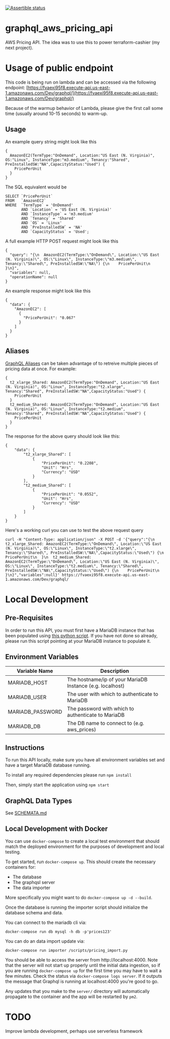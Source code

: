 [![Assertible status](https://assertible.com/apis/5d04f34f-6bc2-4862-864b-4ad901c0ca70/status?api_token=hhNqRr4ySePrC4ik)](https://assertible.com/dashboard#/services/5d04f34f-6bc2-4862-864b-4ad901c0ca70/results)

# graphql_aws_pricing_api
AWS Pricing API. The idea was to use this to power terraform-cashier (my next project).

# Usage of public endpoint

This code is being run on lambda and can be accessed via the following endpoint:
[https://fvaexi95f8.execute-api.us-east-1.amazonaws.com/Dev/graphql/](https://fvaexi95f8.execute-api.us-east-1.amazonaws.com/Dev/graphql/)

Because of the warmup behavior of Lambda, please give the first call some time (usually around 10-15 seconds) to warm-up.

## Usage
An example query string might look like this

```
{
  AmazonEC2(TermType:"OnDemand", Location:"US East (N. Virginia)", OS:"Linux", InstanceType:"m3.medium", Tenancy:"Shared", PreInstalledSW:"NA",CapacityStatus:"Used") {
    PricePerUnit
  }
}
```

The SQL equivalent would be
```
SELECT `PricePerUnit`
FROM   `AmazonEC2`
WHERE  `TermType` = 'OnDemand'
       AND `Location` = 'US East (N. Virginia)'
       AND `InstanceType` = 'm3.medium'
       AND `Tenancy` = 'Shared'
       AND `OS` = 'Linux'
       AND `PreInstalledSW` = 'NA'
       AND `CapacityStatus` = 'Used';
```

A full example HTTP POST request might look like this
```
{
  "query": "{\n  AmazonEC2(TermType:\"OnDemand\", Location:\"US East (N. Virginia)\", OS:\"Linux\", InstanceType:\"m3.medium\", Tenancy:\"Shared\", PreInstalledSW:\"NA\") {\n    PricePerUnit\n  }\n}",
  "variables": null,
  "operationName": null
}
```

An example response might look like this
```
{
  "data": {
    "AmazonEC2": [
      {
        "PricePerUnit": "0.067"
      }
    ]
  }
}
```

## Aliases
[GraphQL Aliases](http://graphql.org/learn/queries/#aliases) can be taken advantage of to retreive multiple pieces of pricing data at once.
For example:
```
{
  t2_xlarge_Shared: AmazonEC2(TermType:"OnDemand", Location:"US East (N. Virginia)", OS:"Linux", InstanceType:"t2.xlarge", Tenancy:"Shared", PreInstalledSW:"NA",CapacityStatus:"Used") {
    PricePerUnit
  }
  t2_medium_Shared: AmazonEC2(TermType:"OnDemand", Location:"US East (N. Virginia)", OS:"Linux", InstanceType:"t2.medium", Tenancy:"Shared", PreInstalledSW:"NA",CapacityStatus:"Used") {
    PricePerUnit
  }
}
```

The response for the above query should look like this:
```
{
    "data": {
        "t2_xlarge_Shared": [
            {
                "PricePerUnit": "0.2208",
                "Unit": "Hrs",
                "Currency": "USD"
            }
        ],
        "t2_medium_Shared": [
            {
                "PricePerUnit": "0.0552",
                "Unit": "Hrs",
                "Currency": "USD"
            }
        ]
    }
}
```

Here's a working curl you can use to test the above request query
```
curl -H "Content-Type: application/json" -X POST -d '{"query":"{\n  t2_xlarge_Shared: AmazonEC2(TermType:\"OnDemand\", Location:\"US East (N. Virginia)\", OS:\"Linux\", InstanceType:\"t2.xlarge\", Tenancy:\"Shared\", PreInstalledSW:\"NA\",CapacityStatus:\"Used\") {\n    PricePerUnit\n  }\n  t2_medium_Shared: AmazonEC2(TermType:\"OnDemand\", Location:\"US East (N. Virginia)\", OS:\"Linux\", InstanceType:\"t2.medium\", Tenancy:\"Shared\", PreInstalledSW:\"NA\",CapacityStatus:\"Used\") {\n    PricePerUnit\n  }\n}","variables":null}' https://fvaexi95f8.execute-api.us-east-1.amazonaws.com/Dev/graphql/
```

# Local Development

## Pre-Requisites
In order to run this API, you must first have a MariaDB instance that has been populated using
[this python script](https://github.com/Bjorn248/aws_pricing_data_ingestor). If you have not done so already,
please run this script pointing at your MariaDB instance to populate it.

## Environment Variables
Variable Name | Description
------------ | -------------
MARIADB_HOST | The hostname/ip of your MariaDB Instance (e.g. localhost)
MARIADB_USER | The user with which to authenticate to MariaDB
MARIADB_PASSWORD | The password with which to authenticate to MariaDB
MARIADB_DB | The DB name to connect to (e.g. aws_prices)

## Instructions
To run this API locally, make sure you have all environment variables set and have
a target MariaDB database running.

To install any required dependencies please run `npm install`

Then, simply start the application using `npm start`

## GraphQL Data Types
See [SCHEMATA.md](./SCHEMATA.md)

## Local Development with Docker
You can use `docker-compose` to create a local test environment that should
match the deployed environment for the purposes of development and local
testing.

To get started, run `docker-compose up`. This should create the necessary
containers for:

* The database
* The graphqsl server
* The data importer

More specifically you might want to do `docker-compose up -d --build`.

Once the database is running the importer script should initialize the database
schema and data.

You can connect to the mariadb cli via:

    docker-compose run db mysql -h db -p'prices123'

You can do an data import update via:

    docker-compose run importer /scripts/pricing_import.py

You should be able to access the server from http://localhost:4000. Note that
the server will not start up properly until the initial data ingestion, so if
you are running `docker-compose up` for the first time you may have to wait a
few minutes. Check the status via `docker-compose logs server`. If it outputs
the message that Graphql is running at localhost:4000 you're good to go.

Any updates that you make to the `server/` directory will automatically
propagate to the container and the app will be restarted by `pm2`.

# TODO
Improve lambda development, perhaps use serverless framework
